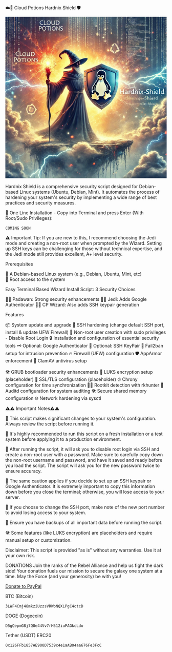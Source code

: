 ☁️🧪 Cloud Potions Hardnix Shield 🛡️

![Hardnix Shield Logo](https://github.com/cloudpotions/Hardnix-Shield/blob/main/Hardnix-Shield-Wizard.jpg)


Hardnix Shield is a comprehensive security script designed for Debian-based Linux systems (Ubuntu, Debian, Mint). It automates the process of hardening your system's security by implementing a wide range of best practices and security measures.

🚀 One Line Installation - Copy into Terminal and press Enter (With Root/Sudo Privileges):
```
COMING SOON
```
⚠️ Important Tip: If you are new to this, I recommend choosing the Jedi mode and creating a non-root user when prompted by the Wizard. Setting up SSH keys can be challenging for those without technical expertise, and the Jedi mode still provides excellent, A+ level security.

Prerequisites

🐧 A Debian-based Linux system (e.g., Debian, Ubuntu, Mint, etc) <br />
🔑 Root access to the system

 Easy Terminal Based Wizard Install Script: 3 Security Choices 

🧑‍🎓 Padawan: Strong security enhancements
🧙‍♂️ Jedi: Adds Google Authenticator
🧙‍♀️ CP Wizard: Also adds SSH keypair generation


 Features

📦 System update and upgrade
🔐 SSH hardening (change default SSH port, install & update UFW Firewall)
👤 Non-root user creation with sudo privileges - Disable Root Login
🔒 Installation and configuration of essential security tools
🗝️ Optional: Google Authenticator
🔑 Optional: SSH KeyPair
🚫 Fail2ban setup for intrusion prevention
🔥 Firewall (UFW) configuration
🛡️ AppArmor enforcement 
🦠 ClamAV antivirus setup <br /><br />
🛠️ GRUB bootloader security enhancements
🔏 LUKS encryption setup (placeholder)
🔐 SSL/TLS configuration (placeholder)
⏰ Chrony configuration for time synchronization
🕵️‍♂️ Rootkit detection with rkhunter
📝 Auditd configuration for system auditing
🛠️ Secure shared memory configuration
🌐 Network hardening via sysctl

⚠️⚠️ Important Notes⚠️⚠️

🚨 This script makes significant changes to your system's configuration. Always review the script before running it.

🧪 It's highly recommended to run this script on a fresh installation or a test system before applying it to a production environment.

🚫 After running the script, it will ask you to disable root login via SSH and create a non-root user with a password. Make sure to carefully copy down the non-root username and password, and have it saved and ready before you load the script. The script will ask you for the new password twice to ensure accuracy.

🔑 The same caution applies if you decide to set up an SSH keypair or Google Authenticator. It is extremely important to copy this information down before you close the terminal; otherwise, you will lose access to your server.

🔢 If you choose to change the SSH port, make note of the new port number to avoid losing access to your system.

💾 Ensure you have backups of all important data before running the script.

🛠️ Some features (like LUKS encryption) are placeholders and require manual setup or customization.

Disclaimer: This script is provided "as is" without any warranties. Use it at your own risk.

DONATIONS 
Join the ranks of the Rebel Alliance and help us fight the dark side! Your donation fuels our mission to secure the galaxy one system at a time. May the Force (and your generosity) be with you!

[Donate to PayPal](https://www.paypal.com/donate/?hosted_button_id=SCM4T6CSCP5JS)

BTC (Bitcoin)
```
3LWF4Cmj48mkziUzzsVRWbNQXLPgC4ctcD
```
DOGE (Dogecoin)
```
D5gQepmG8j7Q8e44Vv7rH512iuPAGkcLdo
```
Tether (USDT) ERC20
```
0x126FFb1857AE900D7539c4e1aAB04aa676Fe3FcC
```




